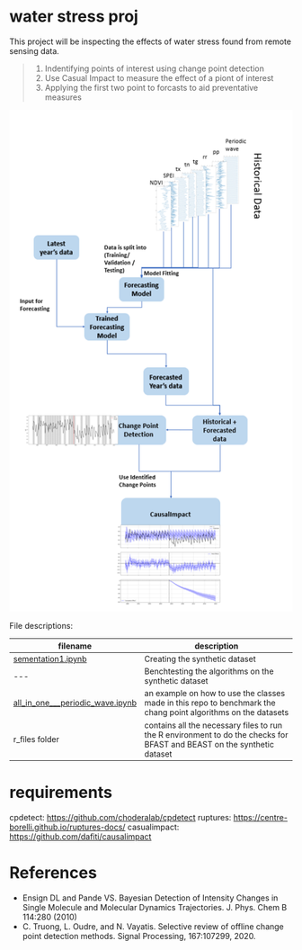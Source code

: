 # water stress proj

This project will be inspecting the effects of water stress found from remote sensing data.


> 1. Indentifying points of interest using change point detection
> 2. Use Casual Impact to measure the effect of a piont of interest
> 3. Applying the first two point to forcasts to aid preventative measures

![Image of Proj](https://github.com/jzyee/water_stress_proj/blob/master/images/overall_graph.png)

File descriptions:



 
 filename     |  description
 -------------|------------------------------------------------------------------------------------
 [sementation1.ipynb](https://github.com/jzyee/water_stress_proj/blob/master/segmentation1.ipynb) |  Creating the synthetic dataset                                             
   ---           |  Benchtesting the algorithms on the synthetic dataset
[all_in_one___periodic_wave.ipynb](https://github.com/jzyee/water_stress_proj/blob/master/all_in_one___periodic_wave.ipynb) | an example on how to use the classes made in this repo to benchmark the chang point algorithms on the datasets
r_files folder | contains all the necessary files to run the R environment to do the checks for BFAST and BEAST on the synthetic dataset

# requirements

cpdetect: https://github.com/choderalab/cpdetect
ruptures: https://centre-borelli.github.io/ruptures-docs/
casualimpact: https://github.com/dafiti/causalimpact

# References
* Ensign DL and Pande VS. Bayesian Detection of Intensity Changes in Single Molecule and Molecular Dynamics Trajectories. J. Phys. Chem B 114:280 (2010)
* C. Truong, L. Oudre, and N. Vayatis. Selective review of offline change point detection methods. Signal Processing, 167:107299, 2020.

